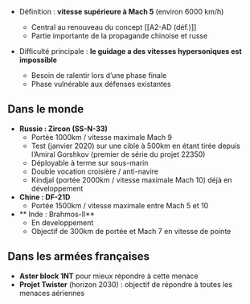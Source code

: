 - Définition : **vitesse supérieure à Mach 5** (environ 6000 km/h)
	- Central au renouveau du concept [[A2-AD (déf.)]]
	- Partie importante de la propagande chinoise et russe

- Difficulté principale : **le guidage a des vitesses hypersoniques est impossible**
	- Besoin de ralentir lors d’une phase finale
	- Phase vulnérable aux défenses existantes

## Dans le monde

- **Russie : Zircon (SS-N-33)** 
	- Portée 1000km / vitesse maximale Mach 9 
	- Test (janvier 2020) sur une cible à 500km en étant tirée depuis l’Amiral Gorshkov (premier de série du projet 22350)
	- Déployable à terme sur sous-marin
	- Double vocation croisière / anti-navire
	- Kindjal (portée 2000km / vitesse maximale Mach 10) déjà en développement
- **Chine : DF-21D** 
	- Portée 1500km / vitesse maximale entre Mach 5 et 10
- ** Inde : Brahmos-II** 
	- En developpement 
	- Objectif de 300km de portée et Mach 7 en vitesse de pointe

## Dans les armées françaises

- **Aster block 1NT** pour mieux répondre à cette menace
- **Projet Twister** (horizon 2030) : objectif de répondre à toutes les menaces aériennes